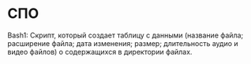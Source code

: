 # СПО
Bash1: Cкрипт, который создает таблицу с данными (название файла; расширение файла; дата изменения; размер; длительность аудио и видео файлов) о содержащихся в директории файлах. 
